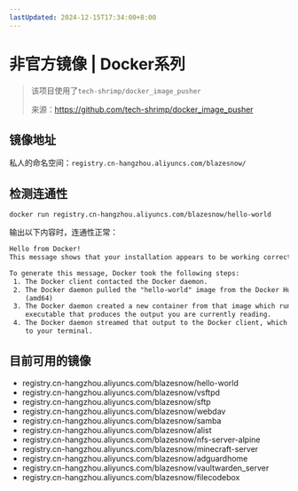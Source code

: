 ```yaml
---
lastUpdated: 2024-12-15T17:34:00+8:00
---
```


# 非官方镜像 | Docker系列

> 该项目使用了```tech-shrimp/docker_image_pusher```
>
> 来源：<https://github.com/tech-shrimp/docker_image_pusher>

## 镜像地址

私人的命名空间：```registry.cn-hangzhou.aliyuncs.com/blazesnow/```

## 检测连通性

```docker run registry.cn-hangzhou.aliyuncs.com/blazesnow/hello-world```

输出以下内容时，连通性正常：

```txt
Hello from Docker!
This message shows that your installation appears to be working correctly.

To generate this message, Docker took the following steps:
 1. The Docker client contacted the Docker daemon.
 2. The Docker daemon pulled the "hello-world" image from the Docker Hub.
    (amd64)
 3. The Docker daemon created a new container from that image which runs the
    executable that produces the output you are currently reading.
 4. The Docker daemon streamed that output to the Docker client, which sent it
    to your terminal.
```

## 目前可用的镜像

- registry.cn-hangzhou.aliyuncs.com/blazesnow/hello-world
- registry.cn-hangzhou.aliyuncs.com/blazesnow/vsftpd
- registry.cn-hangzhou.aliyuncs.com/blazesnow/sftp
- registry.cn-hangzhou.aliyuncs.com/blazesnow/webdav
- registry.cn-hangzhou.aliyuncs.com/blazesnow/samba
- registry.cn-hangzhou.aliyuncs.com/blazesnow/alist
- registry.cn-hangzhou.aliyuncs.com/blazesnow/nfs-server-alpine
- registry.cn-hangzhou.aliyuncs.com/blazesnow/minecraft-server
- registry.cn-hangzhou.aliyuncs.com/blazesnow/adguardhome
- registry.cn-hangzhou.aliyuncs.com/blazesnow/vaultwarden_server
- registry.cn-hangzhou.aliyuncs.com/blazesnow/filecodebox